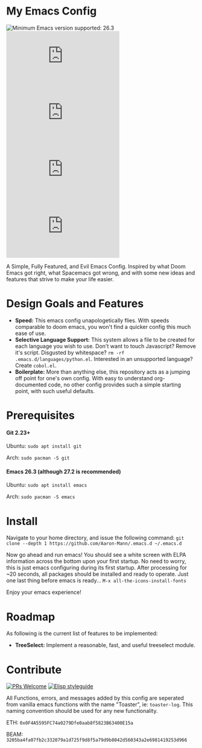 # My Emacs Config

![Minimum Emacs version supported: 26.3 ](https://img.shields.io/badge/Supports-Emacs_26.3+-blueviolet.svg?style=flat-square&logo=GNU%20Emacs&logoColor=white)
[![GitHub issues](https://img.shields.io/github/issues/Aaron-Mann/.emacs.d)](https://github.com/Aaron-Mann/.emacs.d/issues)
[![GitHub forks](https://img.shields.io/github/forks/Aaron-Mann/.emacs.d)](https://github.com/Aaron-Mann/.emacs.d/network)
[![GitHub stars](https://img.shields.io/github/stars/Aaron-Mann/.emacs.d)](https://github.com/Aaron-Mann/.emacs.d/stargazers)
[![GitHub license](https://img.shields.io/github/license/Aaron-Mann/.emacs.d)](https://github.com/Aaron-Mann/.emacs.d/blob/main/LICENSE)

A Simple, Fully Featured, and Evil Emacs Config. Inspired by what Doom Emacs got right, what Spacemacs got wrong, and with some new ideas and features that strive to make your life easier.

# Design Goals and Features

- **Speed:** This emacs config unapologetically flies. With speeds comparable to doom emacs, you won't find a quicker config this much ease of use.
- **Selective Language Support:** This system allows a file to be created for each language you wish to use. Don't want to touch Javascript? Remove it's script. Disgusted by whitespace? `rm -rf .emacs.d/languages/python.el`. Interested in an unsupported language? Create `cobol.el`.
- **Boilerplate:** More than anything else, this repository acts as a jumping off point for one's own config. With easy to understand org-documented code, no other config provides such a simple starting point, with such useful defaults.

# Prerequisites

#### Git 2.23+
Ubuntu: `sudo apt install git`

Arch: `sudo pacman -S git`

#### Emacs 26.3 (although 27.2 is recommended)
Ubuntu: `sudo apt install emacs`

Arch: `sudo pacman -S emacs`

# Install

Navigate to your home directory, and issue the following command:
`git clone --depth 1 https://github.com/Aaron-Mann/.emacs.d ~/.emacs.d`

Now go ahead and run emacs! You should see a white screen with ELPA information across the bottom upon your first startup. No need to worry, this is just emacs configuring during its first startup. After processing for ~20 seconds, all packages should be installed and ready to operate. Just one last thing before emacs is ready...
`M-x all-the-icons-install-fonts`

Enjoy your emacs experience!

# Roadmap

As following is the current list of features to be implemented:
- **TreeSelect:** Implement a reasonable, fast, and useful treeselect module.

# Contribute

[![PRs Welcome](https://img.shields.io/badge/PRs-welcome-brightgreen.svg?style=flat-square)](http://makeapullrequest.com) 
[![Elisp styleguide](https://img.shields.io/badge/elisp-style%20guide-purple?style=flat-square)](https://github.com/bbatsov/emacs-lisp-style-guide)

All Functions, errors, and messages added by this config are seperated from vanilla emacs functions with the name "Toaster", ie: `toaster-log`. This naming convention should be used for any new functionality. 

ETH: `0x0F4A5595FC74a0279Dfe0aab8f5823B63400E15a`

BEAM: `3205ba4fa07fb2c332079a1d725f9d8f5a79d9b8042d560343a2e6981419253d966`
